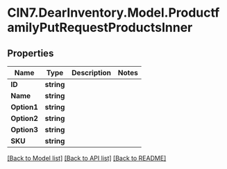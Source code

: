 # CIN7.DearInventory.Model.ProductfamilyPutRequestProductsInner

## Properties

| Name        | Type       | Description | Notes |
| ----------- | ---------- | ----------- | ----- |
| **ID**      | **string** |             |
| **Name**    | **string** |             |
| **Option1** | **string** |             |
| **Option2** | **string** |             |
| **Option3** | **string** |             |
| **SKU**     | **string** |             |

[[Back to Model list]](../README.md#documentation-for-models) [[Back to API list]](../README.md#documentation-for-api-endpoints) [[Back to README]](../README.md)
